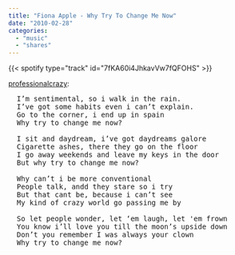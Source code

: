```yaml
---
title: "Fiona Apple - Why Try To Change Me Now"
date: "2010-02-28"
categories:
  - "music"
  - "shares"
---
```


{{< spotify type="track" id="7fKA60i4JhkavVw7fQFOHS" >}}

[professionalcrazy](http://professionalcrazy.tumblr.com/post/373035659/fiona-apple-why-try-to-change-me-now):

<pre>
  I’m sentimental, so i walk in the rain.
  I’ve got some habits even i can’t explain.
  Go to the corner, i end up in spain
  Why try to change me now?

  I sit and daydream, i’ve got daydreams galore
  Cigarette ashes, there they go on the floor
  I go away weekends and leave my keys in the door
  But why try to change me now?

  Why can’t i be more conventional
  People talk, andd they stare so i try
  But that cant be, because i can’t see
  My kind of crazy world go passing me by

  So let people wonder, let ‘em laugh, let 'em frown
  You know i’ll love you till the moon’s upside down
  Don’t you remember I was always your clown
  Why try to change me now?
</pre>